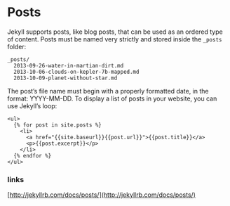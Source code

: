 # Posts
Jekyll supports posts, like blog posts, that can be used as an ordered type of content.
Posts must be named very strictly and stored inside the `_posts` folder:

```
_posts/
  2013-09-26-water-in-martian-dirt.md
  2013-10-06-clouds-on-kepler-7b-mapped.md
  2013-10-09-planet-without-star.md
```
The post’s file name must begin with a properly formatted date, in the format: YYYY-MM-DD.
To display a list of posts in your website, you can use Jekyll’s loop:

```
<ul>
  {% for post in site.posts %}
    <li>
      <a href="{{site.baseurl}}{{post.url}}">{{post.title}}</a>
      <p>{{post.excerpt}}</p>
    </li>
  {% endfor %}
</ul>
```

### links
[http://jekyllrb.com/docs/posts/](http://jekyllrb.com/docs/posts/)
